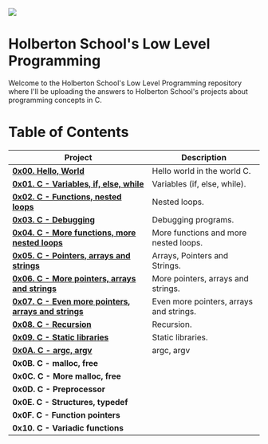 ![](https://www.holbertonschool.com/holberton-logo.png)

# Holberton School's Low Level Programming #

Welcome to the Holberton School's Low Level Programming repository where I'll be uploading the answers to Holberton School's projects about programming concepts in C. 

# Table of Contents #

| **Project**                                               | **Description**                                                     |
| --------------------------------------------------------- | ------------------------------------------------------------------- |
| **[0x00. Hello, World](./0x00-hello_world)**                               | Hello world in the world C.                      |
| **[0x01. C - Variables, if, else, while](./0x01-variables_if_else_while)**             | Variables (if, else, while).            |
| **[0x02. C - Functions, nested loops](./0x02-functions_nested_loops)**                | Nested loops.                        |
| **[0x03. C - Debugging](./0x03-debugging)**                              | Debugging programs.        |
| **[0x04. C - More functions, more nested loops](./0x04-more_functions_nested_loops)**      | More functions and more nested loops.         |
| **[0x05. C - Pointers, arrays and strings](./0x05-pointers_arrays_strings)**           | Arrays, Pointers and Strings.               |
| **[0x06. C - More pointers, arrays and strings](./0x06-pointers_arrays_strings)**      | More pointers, arrays and strings.       |
| **[0x07. C - Even more pointers, arrays and strings](./0x07-pointers_arrays_strings)** | Even more pointers, arrays and strings.    |
| **[0x08. C - Recursion](./0x08-recursion)**                                   | Recursion.                                      |
| **[0x09. C - Static libraries](./0x09-static_libraries)**                            | Static libraries.                                                                    |
| **[0x0A. C - argc, argv](./0x0A-argc_argv)**                                  | argc, argv                                      |
| **0x0B. C - malloc, free**                                |                                                                     |
| **0x0C. C - More malloc, free**                           |                                                                     |
| **0x0D. C - Preprocessor**                                |                                                                     |
| **0x0E. C - Structures, typedef**                         |                                                                     |
| **0x0F. C - Function pointers**                           |                                                                     |
| **0x10. C - Variadic functions**                          |                                                                     |

